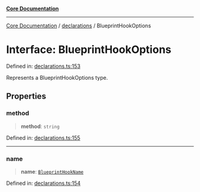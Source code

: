[**Core Documentation**](../../README.md)

***

[Core Documentation](../../README.md) / [declarations](../README.md) / BlueprintHookOptions

# Interface: BlueprintHookOptions

Defined in: [declarations.ts:153](https://github.com/stonemjs/core/blob/65c9e07f9d264b07f6e4091fcc29046b5ca8ea45/src/declarations.ts#L153)

Represents a BlueprintHookOptions type.

## Properties

### method

> **method**: `string`

Defined in: [declarations.ts:155](https://github.com/stonemjs/core/blob/65c9e07f9d264b07f6e4091fcc29046b5ca8ea45/src/declarations.ts#L155)

***

### name

> **name**: [`BlueprintHookName`](../type-aliases/BlueprintHookName.md)

Defined in: [declarations.ts:154](https://github.com/stonemjs/core/blob/65c9e07f9d264b07f6e4091fcc29046b5ca8ea45/src/declarations.ts#L154)
